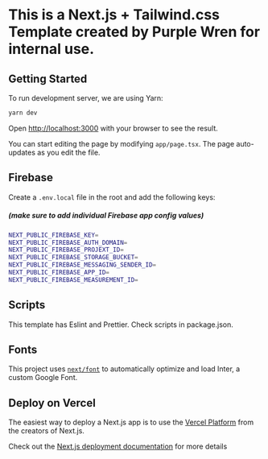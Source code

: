 <h1>This is a Next.js + Tailwind.css Template created by Purple Wren for internal use.</h1>

## Getting Started

To run development server, we are using Yarn:

```bash
yarn dev
```

Open [http://localhost:3000](http://localhost:3000) with your browser to see the result.

You can start editing the page by modifying `app/page.tsx`. The page auto-updates as you edit the file.

## Firebase

Create a ```.env.local``` file in the root and add the following keys:
<h5>(make sure to add individual Firebase app config values)</h5>

```bash
NEXT_PUBLIC_FIREBASE_KEY=
NEXT_PUBLIC_FIREBASE_AUTH_DOMAIN=
NEXT_PUBLIC_FIREBASE_PROJEXT_ID=
NEXT_PUBLIC_FIREBASE_STORAGE_BUCKET=
NEXT_PUBLIC_FIREBASE_MESSAGING_SENDER_ID=
NEXT_PUBLIC_FIREBASE_APP_ID=
NEXT_PUBLIC_FIREBASE_MEASUREMENT_ID=
```

## Scripts

This template has Eslint and Prettier. Check scripts in package.json.

## Fonts

This project uses [`next/font`](https://nextjs.org/docs/basic-features/font-optimization) to automatically optimize and load Inter, a custom Google Font.

## Deploy on Vercel

The easiest way to deploy a Next.js app is to use the [Vercel Platform](https://vercel.com/new?utm_medium=default-template&filter=next.js&utm_source=create-next-app&utm_campaign=create-next-app-readme) from the creators of Next.js.

Check out the [Next.js deployment documentation](https://nextjs.org/docs/deployment) for more details
